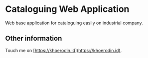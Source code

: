 # Cataloguing Web Application

Web base application for cataloguing  easily on industrial company.

## Other information

Touch me on [https://khoerodin.id](https://khoerodin.id).